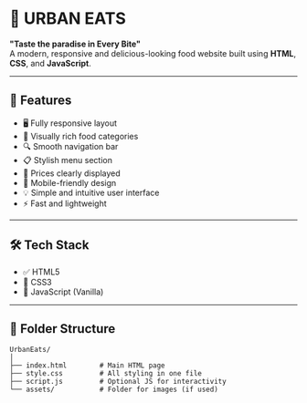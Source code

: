 # 🍔 URBAN EATS

**"Taste the paradise in Every Bite"**  
A modern, responsive and delicious-looking food website built using **HTML**, **CSS**, and **JavaScript**.

---

## 🚀 Features

- 🖥️ Fully responsive layout
- 🍕 Visually rich food categories
- 🔍 Smooth navigation bar
- 📋 Stylish menu section
- 💸 Prices clearly displayed
- 📱 Mobile-friendly design
- 💡 Simple and intuitive user interface
- ⚡ Fast and lightweight

---

## 🛠️ Tech Stack

- ✅ HTML5  
- 🎨 CSS3  
- 🧠 JavaScript (Vanilla)

---

## 📁 Folder Structure

```plaintext
UrbanEats/
│
├── index.html        # Main HTML page
├── style.css         # All styling in one file
├── script.js         # Optional JS for interactivity
└── assets/           # Folder for images (if used)
